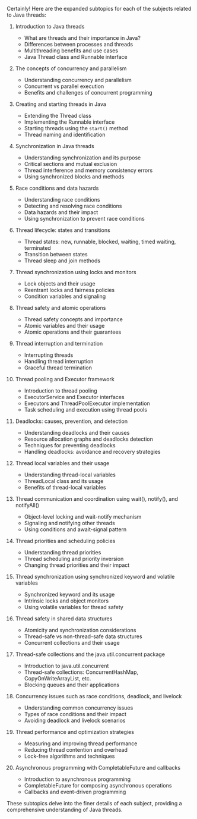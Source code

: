 Certainly! Here are the expanded subtopics for each of the subjects related to Java threads:

1. Introduction to Java threads
   - What are threads and their importance in Java?
   - Differences between processes and threads
   - Multithreading benefits and use cases
   - Java Thread class and Runnable interface
   
2. The concepts of concurrency and parallelism
   - Understanding concurrency and parallelism
   - Concurrent vs parallel execution
   - Benefits and challenges of concurrent programming
   
3. Creating and starting threads in Java
   - Extending the Thread class
   - Implementing the Runnable interface
   - Starting threads using the `start()` method
   - Thread naming and identification
   
4. Synchronization in Java threads
   - Understanding synchronization and its purpose
   - Critical sections and mutual exclusion
   - Thread interference and memory consistency errors
   - Using synchronized blocks and methods
   
5. Race conditions and data hazards
   - Understanding race conditions
   - Detecting and resolving race conditions
   - Data hazards and their impact
   - Using synchronization to prevent race conditions
   
6. Thread lifecycle: states and transitions
   - Thread states: new, runnable, blocked, waiting, timed waiting, terminated
   - Transition between states
   - Thread sleep and join methods
   
7. Thread synchronization using locks and monitors
   - Lock objects and their usage
   - Reentrant locks and fairness policies
   - Condition variables and signaling
   
8. Thread safety and atomic operations
   - Thread safety concepts and importance
   - Atomic variables and their usage
   - Atomic operations and their guarantees
   
9. Thread interruption and termination
   - Interrupting threads
   - Handling thread interruption
   - Graceful thread termination
   
10. Thread pooling and Executor framework
    - Introduction to thread pooling
    - ExecutorService and Executor interfaces
    - Executors and ThreadPoolExecutor implementation
    - Task scheduling and execution using thread pools
    
11. Deadlocks: causes, prevention, and detection
    - Understanding deadlocks and their causes
    - Resource allocation graphs and deadlocks detection
    - Techniques for preventing deadlocks
    - Handling deadlocks: avoidance and recovery strategies
    
12. Thread local variables and their usage
    - Understanding thread-local variables
    - ThreadLocal class and its usage
    - Benefits of thread-local variables
    
13. Thread communication and coordination using wait(), notify(), and notifyAll()
    - Object-level locking and wait-notify mechanism
    - Signaling and notifying other threads
    - Using conditions and await-signal pattern
    
14. Thread priorities and scheduling policies
    - Understanding thread priorities
    - Thread scheduling and priority inversion
    - Changing thread priorities and their impact
    
15. Thread synchronization using synchronized keyword and volatile variables
    - Synchronized keyword and its usage
    - Intrinsic locks and object monitors
    - Using volatile variables for thread safety
    
16. Thread safety in shared data structures
    - Atomicity and synchronization considerations
    - Thread-safe vs non-thread-safe data structures
    - Concurrent collections and their usage
    
17. Thread-safe collections and the java.util.concurrent package
    - Introduction to java.util.concurrent
    - Thread-safe collections: ConcurrentHashMap, CopyOnWriteArrayList, etc.
    - Blocking queues and their applications
    
18. Concurrency issues such as race conditions, deadlock, and livelock
    - Understanding common concurrency issues
    - Types of race conditions and their impact
    - Avoiding deadlock and livelock scenarios
    
19. Thread performance and optimization strategies
    - Measuring and improving thread performance
    - Reducing thread contention and overhead
    - Lock-free algorithms and techniques
    
20. Asynchronous programming with CompletableFuture and callbacks
    - Introduction to asynchronous programming
    - CompletableFuture for composing asynchronous operations
    - Callbacks and event-driven programming

These subtopics delve into the finer details of each subject, providing a comprehensive understanding of Java threads.